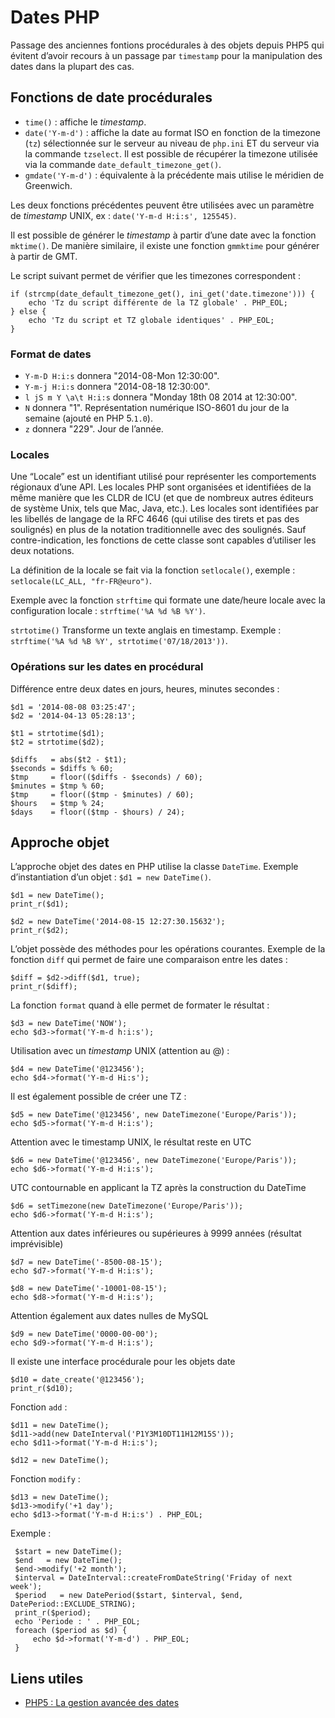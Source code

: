 # Dates PHP

Passage des anciennes fontions procédurales à des objets depuis PHP5 qui évitent d’avoir recours à un passage par `timestamp` pour la manipulation des dates dans la plupart des cas.

## Fonctions de date procédurales

- `time()` : affiche le *timestamp*.
- `date('Y-m-d')` : affiche la date au format ISO en fonction de la timezone (`tz`) sélectionnée sur le serveur au niveau de `php.ini` ET du serveur via la commande `tzselect`. Il est possible de récupérer la timezone utilisée via la commande `date_default_timezone_get()`.
- `gmdate('Y-m-d')` : équivalente à la précédente mais utilise le méridien de Greenwich.

Les deux fonctions précédentes peuvent être utilisées avec un paramètre de *timestamp* UNIX, ex : `date('Y-m-d H:i:s', 125545)`.

Il est possible de générer le *timestamp* à partir d’une date avec la fonction `mktime()`.
De manière similaire, il existe une fonction `gmmktime` pour générer à partir de GMT.

Le script suivant permet de vérifier que les timezones correspondent :

    if (strcmp(date_default_timezone_get(), ini_get('date.timezone'))) {
        echo 'Tz du script différente de la TZ globale' . PHP_EOL;
    } else {
        echo 'Tz du script et TZ globale identiques' . PHP_EOL;
    }

### Format de dates

- `Y-m-D H:i:s` donnera "2014-08-Mon 12:30:00".
- `Y-m-j H:i:s` donnera "2014-08-18 12:30:00".
- `l jS m Y \a\t H:i:s` donnera "Monday 18th 08 2014 at 12:30:00".
- `N` donnera "1". Représentation numérique ISO-8601 du jour de la semaine (ajouté en PHP 5.`1.0`).
- `z` donnera "229". Jour de l’année.

### Locales

Une “Locale” est un identifiant utilisé pour représenter les comportements régionaux d’une API. Les locales PHP sont organisées et identifiées de la même manière que les CLDR de ICU (et que de nombreux autres éditeurs de système Unix, tels que Mac, Java, etc.). Les locales sont identifiées par les libellés de langage de la RFC 4646 (qui utilise des tirets et pas des soulignés) en plus de la notation traditionnelle avec des soulignés. Sauf contre-indication, les fonctions de cette classe sont capables d’utiliser les deux notations.

La définition de la locale se fait via la fonction `setlocale()`, exemple : `setlocale(LC_ALL, "fr-FR@euro")`.

Exemple avec la fonction `strftime` qui formate une date/heure locale avec la configuration locale : `strftime('%A %d %B %Y')`.

`strtotime()` Transforme un texte anglais en timestamp. Exemple : `strftime('%A %d %B %Y', strtotime('07/18/2013'))`.


### Opérations sur les dates en procédural

Différence entre deux dates en jours, heures, minutes secondes :

    $d1 = '2014-08-08 03:25:47';
    $d2 = '2014-04-13 05:28:13';

    $t1 = strtotime($d1);
    $t2 = strtotime($d2);

    $diffs   = abs($t2 - $t1);
    $seconds = $diffs % 60;
    $tmp     = floor(($diffs - $seconds) / 60);
    $minutes = $tmp % 60;
    $tmp     = floor(($tmp - $minutes) / 60);
    $hours   = $tmp % 24;
    $days    = floor(($tmp - $hours) / 24);



## Approche objet

L’approche objet des dates en PHP utilise la classe `DateTime`. Exemple d’instantiation d’un objet : `$d1 = new DateTime()`.
     
    $d1 = new DateTime();
    print_r($d1);

    $d2 = new DateTime('2014-08-15 12:27:30.15632');
    print_r($d2);


L’objet possède des méthodes pour les opérations courantes. Exemple de la fonction `diff` qui permet de faire une comparaison entre les dates :

    $diff = $d2->diff($d1, true);
    print_r($diff);

La fonction `format` quand à elle permet de formater le résultat :

    $d3 = new DateTime('NOW');
    echo $d3->format('Y-m-d h:i:s');

Utilisation avec un *timestamp* UNIX (attention au @) :

    $d4 = new DateTime('@123456');
    echo $d4->format('Y-m-d Hi:s');

Il est également possible de créer une TZ :

    $d5 = new DateTime('@123456', new DateTimezone('Europe/Paris'));
    echo $d5->format('Y-m-d H:i:s');

Attention avec le timestamp UNIX, le résultat reste en UTC

    $d6 = new DateTime('@123456', new DateTimezone('Europe/Paris'));
    echo $d6->format('Y-m-d H:i:s');

UTC contournable en applicant la TZ après la construction du DateTime

    $d6 = setTimezone(new DateTimezone('Europe/Paris'));
    echo $d6->format('Y-m-d H:i:s');

Attention aux dates inférieures ou supérieures à 9999 années (résultat imprévisible)

    $d7 = new DateTime('-8500-08-15');
    echo $d7->format('Y-m-d H:i:s');

    $d8 = new DateTime('-10001-08-15');
    echo $d8->format('Y-m-d H:i:s');

Attention également aux dates nulles de MySQL
    
    $d9 = new DateTime('0000-00-00');
    echo $d9->format('Y-m-d H:i:s');


Il existe une interface procédurale pour les objets date

    $d10 = date_create('@123456');
    print_r($d10);

Fonction `add` :

    $d11 = new DateTime();
    $d11->add(new DateInterval('P1Y3M10DT11H12M15S'));
    echo $d11->format('Y-m-d H:i:s');

    $d12 = new DateTime();

Fonction `modify` :

    $d13 = new DateTime();
    $d13->modify('+1 day');
    echo $d13->format('Y-m-d H:i:s') . PHP_EOL;

Exemple :

     $start = new DateTime();
     $end   = new DateTime();
     $end->modify('+2 month');
     $interval = DateInterval::createFromDateString('Friday of next week');
     $period   = new DatePeriod($start, $interval, $end, DatePeriod::EXCLUDE_STRING);
     print_r($period);
     echo 'Periode : ' . PHP_EOL;
     foreach ($period as $d) {
         echo $d->format('Y-m-d') . PHP_EOL;
     }


## Liens utiles

- [PHP5 : La gestion avancée des dates](http://julien-pauli.developpez.com/tutoriels/php/dates/)